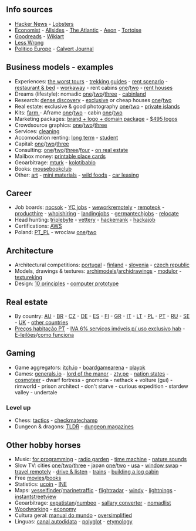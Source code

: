## Info sources

- [Hacker News](https://news.ycombinator.com/) - [Lobsters](https://lobste.rs/)
- [Economist](https://economist.com) - [Allsides](https://www.allsides.com/) - [The Atlantic](https://www.theatlantic.com) - [Aeon](https://aeon.co) - [Tortoise](https://www.tortoisemedia.com)
- [Goodreads](https://www.goodreads.com) - [Wikiart](https://www.wikiart.org)
- [Less Wrong](https://www.lesswrong.com)
- [Politico Europe](https://www.politico.eu/) - [Calvert Journal](https://calvertjournal.com)

## Business models - examples

- Experiences: [the worst tours](https://theworsttours.weebly.com/) - [trekking guides](https://andrewskurka.com/) - [rent scenario](https://www.unchartedbooks.com/adventurers-club.php) - [restaurant & bed](https://www.brushlandeatinghouse.com/) - [workaway](https://www.workaway.info/) - rent cabins [one](https://www.cabinscape.com/)/[two](https://getaway.house/) - [rent houses](https://www.silentliving.pt/)
- Dreams (lifestyle): nomadic [one](https://www.nomadicmatt.com/)/[two](https://sofianaaustralia.com/)/[three](https://craigmod.com/) - [cabinland](https://www.youtube.com/c/Cabinland/videos)
- Research: [dense discovery](https://www.densediscovery.com/) - [exclusive](https://www.wowhaus.co.uk/) or cheap houses [one](https://www.instagram.com/cheapoldhouses/)/[two](https://www.instagram.com/cheapirishhouses/)
- Real estate: exclusive & good photography [one](https://www.fantasticfrank.de/)/[two](https://www.themodernhouse.com/) - [private islands](http://www.vladi-private-islands.de/)
- Kits: [farm ](https://farmfromabox.com/) - Aframe [one](https://avrame.com/)/[two](https://dubldom.com/eu) - cabin [one](https://buildcover.com/)/[two](https://www.kodasema.com/pt/)
- Marketing packages: [brand + logo + domain package](https://www.brandbucket.com/) - [$495 logos](https://logo.pizza/)
- Crowdsource graphics: [one](https://www.crowdspring.com/)/[two](https://draftss.com/)/[three](https://www.manypixels.co/)
- Services: [cleaning](https://www.maidsinblack.com/)
- Accomodation renting: [long term](https://www.uniplaces.com/) - [student](https://www.studentville.pt/en)
- Capital: [one](https://shl.vc/)/[two](https://www.generalcatalyst.com/)/[three](https://www.tinycapital.com/)
- Consulting: [one](https://hashref.com/)/[two](https://roybarber.com/)/[three](https://consulting.joreteg.com/)/[four](www.desktopneo.com) - [on real estate](https://www.zeonamcintyre.com/)
- Mailbox money: [printable place cards](https://www.placecard.me/)
- Geoarbitrage: [mturk](https://www.mturk.com/worker) - [kolotibablo](https://kolotibablo.com/main/home)
- Books: [mousebookclub](https://mousebookclub.com/)
- Other: [art](https://www.zagirovart.com) - [mini materials](https://www.minimaterials.com/) - [wild foods](https://alexandermcnaughton.com/) - [car leasing](https://www.lingscars.com/)

## Career

- Job boards: [nocsok](https://nocsok.com/) - [YC jobs](https://www.ycombinator.com/jobs) - [weworkremotely](https://weworkremotely.com/) - [remoteok](https://remoteok.io/) - [producthire](https://producthire.net/) - [whoishiring](https://whoishiring.io/) - [landingjobs](https://landing.jobs/) - [germantechjobs](https://germantechjobs.de/) - [relocate](https://relocate.me/)
- Head hunting: [triplebyte](https://triplebyte.com/) - [vettery](https://www.vettery.com/candidate/tech) - [hackerrank](https://www.hackerrank.com/) - [hackajob](https://hackajob.co/)
- Certifications: [AWS](https://aws.amazon.com/pt/certification/)
- Poland: [PT_PL](http://ppcc.pl) - wroclaw [one](https://www.monterail.com/careers)/[two](https://10clouds.com/careers)

## Architecture

- Architectural competitions: [portugal](http://encomenda.oasrs.org/concursos) - [finland](https://www.safa.fi/en/architectural-competitions-in-finland/) - [slovenia](https://www.zaps.si/index.php?m_id=natecaji_aktualni) - [czech republic](https://cceamoba.cz/en)
- Models, drawings & textures: [archimodels](https://archimodels.tumblr.com/)/[archidrawings](https://archidrawings.tumblr.com/) - [modulor](https://www.modulor.de/en/) - [textureking](https://www.textureking.com/)
- Design: [10 principles](https://www.vitsoe.com/gb/about/good-design) - [computer prototype](https://habr.com/en/post/437912/)

## Real estate

- By country: [AU](https://www.realestate.com.au/buy) - [BR](https://www.zapimoveis.com.br/) - [CZ](https://www.sreality.cz/) - [DE](https://www.immobilienscout24.de/) - [ES](https://www.idealista.com/) - [FI](https://www.etuovi.com/) - [GR](https://en.spitogatos.gr/) - [IT](https://www.idealista.it/) - [LT](https://www.remax.lt/) - [PL](https://www.otodom.pl/) - [PT](https://www.idealista.pt/) - [RU](https://www.cian.ru/) - [SE](https://www.hemnet.se/) - [UK](https://www.rightmove.co.uk/) - [other countries](https://www.similarweb.com/pt/top-websites/category/business-and-consumer-services/real-estate/)
- [Preços habitação PT](https://www.idealista.pt/media/relatorios-preco-habitacao/) - [IVA 6% serviços imóveis p/ uso exclusivo hab](https://www.idealista.pt/news/financas/fiscalidade/2019/10/03/41051-iva-de-6-em-obras-apenas-para-imoveis-destinados-a-habitacao-esclarece-fisco) - [E-leilões](https://e-leiloes.pt/)/[como funciona](https://www.economias.pt/e-leiloes/)

## Gaming

- Game aggregators: [itch.io](https://itch.io/) - [boardgamearena](https://pt.boardgamearena.com/) - [playok](https://www.playok.com/)
- Games: [generals.io](http://generals.io/) - [lord of the manor](http://www.lordofthemanor.io/) - [zty.pe](https://zty.pe/) - [nation states](https://www.nationstates.net/) - [cosmoteer](https://cosmoteer.net) - dwarf fortress - gnomoria - nethack + volture (gui) - rimworld - prison architect - don't starve - curious expedition - stardew valley - undertale

### Level up

- Chess: [tactics](https://www.chesstactics.org/) - [checkmatechamp](https://www.checkmatechamp.net/)
- Dungeon & dragons: [TLDR](https://github.com/miserlou/dnd-tldr) - [dungeon magazines](https://archive.org/details/dungeonmagazine?sort=titleSorter)

## Other hobby horses

- Music: [for programming](https://musicforprogramming.net/) - [radio garden](http://radio.garden) - [time machine](https://radiooooo.com/) - [nature sounds](https://rainbowhunt.com/)
- Slow TV: cities [one](https://www.youtube.com/channel/UCBcVQr-07MH-p9e2kRTdB3A/videos)/[two](https://www.youtube.com/channel/UCQ-JKqNo_T0yoeDZff1y7Kw/videos)/[three](https://www.youtube.com/c/keeezi/videos) - japan [one](https://www.youtube.com/c/Rambalac/videos)/[two](https://www.youtube.com/c/lylehsaxon/videos) - [usa](https://www.youtube.com/c/ActionKid/videos) - [window swap](https://window-swap.com) - [travel remotely](https://travel-remotely.netlify.app/) - [drive & listen](https://driveandlisten.herokuapp.com/) - [trains](https://www.youtube.com/c/RailCowGirl/videos) - [building a log cabin](https://www.youtube.com/watch?v=BBX5qh09OIE
)
- Free [movies](https://www.openculture.com/freemoviesonline)/[books](https://www.gutenberg.org/ebooks/search/?sort_order=release_date)
- Statistics: [ucoin](https://en.ucoin.net/) - [INE](https://www.ine.pt/)
- Maps: [vesselfinder](https://www.vesselfinder.com/)/[marinetraffic](https://www.marinetraffic.com/) - [flightradar](https://www.flightradar24.com/) - [windy](https://www.windy.com/) - [lightnings](https://www.blitzortung.org/en/live_lightning_maps.php) - [instantstreetview](https://www.instantstreetview.com/)
- Geoarbitrage: [expatistan](https://www.expatistan.com/cost-of-living)/[numbeo](https://www.numbeo.com/cost-of-living/) - [sallary converter](https://neilkakkar.com/salary-calculator-by-city.html) - [nomadlist](https://nomadlist.com/)
- [Woodworking](https://www.youtube.com/c/ChrisSalomone1/videos) - [economy](https://www.core-econ.org/the-economy/book/text/0-3-contents.html)
- Cultura geral: [manual do mundo](https://www.youtube.com/user/iberethenorio/videos) - [oversimplified](https://www.youtube.com/c/OverSimplified/videos)
- Linguas: [canal autodidata](https://www.youtube.com/c/CanalAutodidatagh/playlists?view=1) - [polyglot](https://www.youtube.com/user/poliglotta80/videos) - [etymology](https://www.youtube.com/user/Alliterative/videos)